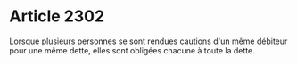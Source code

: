 # Article 2302

Lorsque plusieurs personnes se sont rendues cautions d'un même débiteur pour une même dette, elles sont obligées chacune à toute la dette.